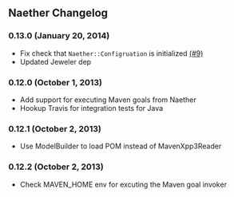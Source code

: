 ## Naether Changelog

### 0.13.0 (January 20, 2014)

* Fix check that `Naether::Configruation` is initialized [(#9)](https://github.com/mguymon/naether/issues/9)
* Updated Jeweler dep

### 0.12.0 (October 1, 2013)

* Add support for executing Maven goals from Naether
* Hookup Travis for integration tests for Java

### 0.12.1 (October 2, 2013)

* Use ModelBuilder to load POM instead of MavenXpp3Reader

### 0.12.2 (October 2, 2013)

* Check MAVEN_HOME env for excuting the Maven goal invoker
